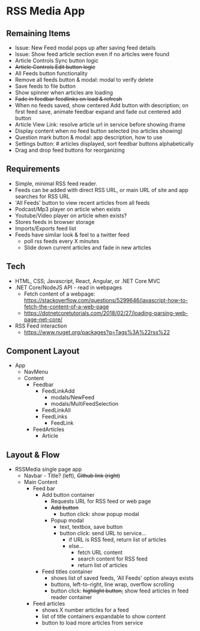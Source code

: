 # RSS Media App

## Remaining Items

- Issue: New Feed modal pops up after saving feed details
- Issue: Show feed article section even if no articles were found
- Article Controls Sync button logic
- ~~Article Controls Edit button logic~~
- All Feeds button functionality
- Remove all feeds button & modal: modal to verify delete
- Save feeds to file button
- Show spinner when articles are loading
- ~~Fade in feedbar feedlinks on load & refresh~~
- When no feeds saved, show centered Add button with description; on first feed save, animate feedbar expand and fade out centered add button
- Article View Link: resolve article url in service before showing iframe
- Display content when no feed button selected (no articles showing)
- Question mark button & modal: app description, how to use
- Settings button: # articles displayed, sort feedbar buttons alphabetically
- Drag and drop feed buttons for reorganizing

## Requirements

- Simple, minimal RSS feed reader.
- Feeds can be added with direct RSS URL, or main URL of site and app searches for RSS URL
- 'All Feeds' button to view recent articles from all feeds
- Podcast/Mp3 player on article when exists
- Youtube/Video player on article when exists?
- Stores feeds in browser storage
- Imports/Exports feed list
- Feeds have similar look & feel to a twitter feed 
  - poll rss feeds every X minutes
  - Slide down current articles and fade in new articles

## Tech

- HTML, CSS; Javascript, React, Angular, or .NET Core MVC
- .NET Core/NodeJS API - read in webpages
  - Fetch content of a webpage: https://stackoverflow.com/questions/5299646/javascript-how-to-fetch-the-content-of-a-web-page
  - https://dotnetcoretutorials.com/2018/02/27/loading-parsing-web-page-net-core/
- RSS Feed interaction
  - https://www.nuget.org/packages?q=Tags%3A%22rss%22

## Component Layout
- App
  - NavMenu
  - Content
    - Feedbar
      - FeedLinkAdd
        - modals/NewFeed
        - modals/MultiFeedSelection
      - FeedLinkAll
      - FeedLinks
        - FeedLink          
    - FeedArticles
      - Article

## Layout & Flow
- RSSMedia single page app
  - Navbar - Title? (left), ~~Github link (right)~~
  - Main Content
    - Feed bar
      - Add button container
        - Requests URL for RSS feed or web page
        - ~~Add button~~
          - button click: show popup modal
        - Popup modal  
          - text, textbox, save button
          - button click: send URL to service...
            - if URL is RSS feed, return list of articles
            - else...
               - fetch URL content
               - search content for RSS feed
               - return list of articles        
      - Feed titles container
        - shows list of saved feeds, 'All Feeds' option always exists        
        - buttons, left-to-right, line wrap, overflow scrolling
        - button click: ~~highlight button,~~ show feed articles in feed reader container
    - Feed articles
      - shows X number articles for a feed
      - list of title containers expandable to show content
      - button to load more articles from service
      